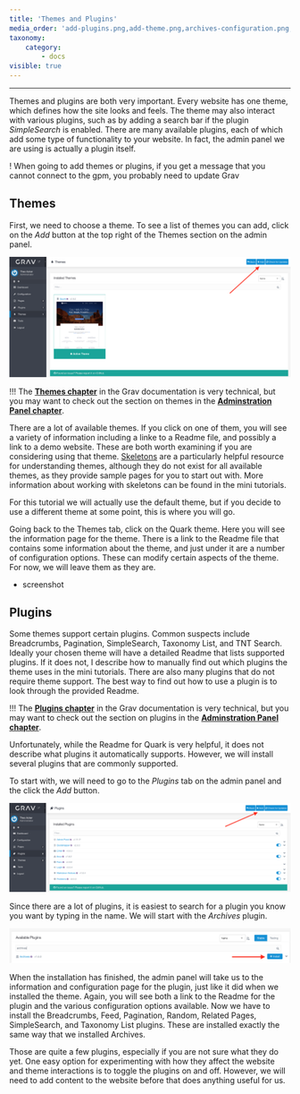 ```yaml
---
title: 'Themes and Plugins'
media_order: 'add-plugins.png,add-theme.png,archives-configuration.png,install-archives.png,plugin-toggles.png'
taxonomy:
    category:
        - docs
visible: true
---
```


---

Themes and plugins are both very important. Every website has one theme, which defines how the site looks and feels. The theme may also interact with various plugins, such as by adding a search bar if the plugin _SimpleSearch_ is enabled. There are many available plugins, each of which add some type of functionality to your website. In fact, the admin panel we are using is actually a plugin itself.

! When going to add themes or plugins, if you get a message that you cannot connect to the gpm, you probably need to update Grav

## Themes

First, we need to choose a theme. To see a list of themes you can add, click on the _Add_ button at the top right of the Themes section on the admin panel.

![add theme button](add-theme.png)

!!! The **[Themes chapter](https://learn.getgrav.org/16/themes)** in the Grav documentation is very technical, but you may want to check out the section on themes in the **[Adminstration Panel chapter](https://learn.getgrav.org/16/admin-panel/themes)**.

There are a lot of available themes. If you click on one of them, you will see a variety of information including a linke to a Readme file, and possibly a link to a demo website. These are both worth examining if you are considering using that theme. [Skeletons](https://getgrav.org/downloads/skeletons) are a particularly helpful resource for understanding themes, although they do not exist for all available themes, as they provide sample pages for you to start out with. More information about working with skeletons can be found in the mini tutorials.

For this tutorial we will actually use the default theme, but if you decide to use a different theme at some point, this is where you will go.

Going back to the Themes tab, click on the Quark theme. Here you will see the information page for the theme. There is a link to the Readme file that contains some information about the theme, and just under it are a number of configuration options. These can modify certain aspects of the theme. For now, we will leave them as they are.

- screenshot

## Plugins

Some themes support certain plugins. Common suspects include Breadcrumbs, Pagination, SimpleSearch, Taxonomy List, and TNT Search. Ideally your chosen theme will have a detailed Readme that lists supported plugins. If it does not, I describe how to manually find out which plugins the theme uses in the mini tutorials. There are also many plugins that do not require theme support. The best way to find out how to use a plugin is to look through the provided Readme.

!!! The **[Plugins chapter](https://learn.getgrav.org/16/plugins)** in the Grav documentation is very technical, but you may want to check out the section on plugins in the **[Adminstration Panel chapter](https://learn.getgrav.org/16/admin-panel/plugins)**.

Unfortunately, while the Readme for Quark is very helpful, it does not describe what plugins it automatically supports. However, we will install several plugins that are commonly supported.

To start with, we will need to go to the _Plugins_ tab on the admin panel and the click the _Add_ button.

![add plugin](add-plugins.png)

Since there are a lot of plugins, it is easiest to search for a plugin you know you want by typing in the name. We will start with the _Archives_ plugin.

![install archives plugin](install-archives.png)

When the installation has finished, the admin panel will take us to the information and configuration page for the plugin, just like it did when we installed the theme. Again, you will see both a link to the Readme for the plugin and the various configuration options available. Now we have to install the Breadcrumbs, Feed, Pagination, Random, Related Pages, SimpleSearch, and Taxonomy List plugins. These are installed exactly the same way that we installed Archives.

Those are quite a few plugins, especially if you are not sure what they do yet. One easy option for experimenting with how they affect the website and theme interactions is to toggle the plugins on and off. However, we will need to add content to the website before that does anything useful for us.
